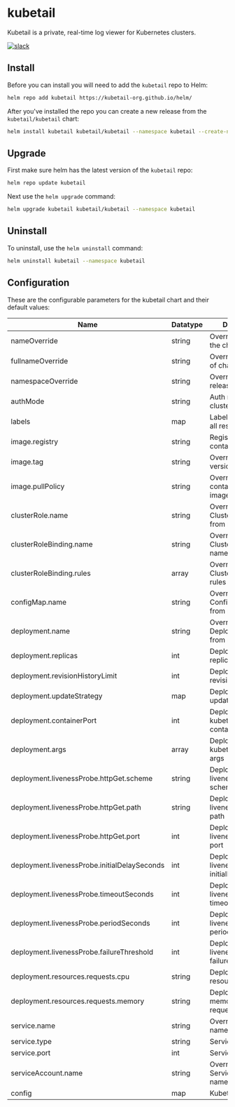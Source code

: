 # kubetail

Kubetail is a private, real-time log viewer for Kubernetes clusters.

[![slack](https://img.shields.io/badge/Slack-Join%20Our%20Community-364954?logo=slack&labelColor=4D1C51)](https://join.slack.com/t/kubetail/shared_invite/zt-2cq01cbm8-e1kbLT3EmcLPpHSeoFYm1w)

## Install

Before you can install you will need to add the `kubetail` repo to Helm:

```sh
helm repo add kubetail https://kubetail-org.github.io/helm/
```

After you've installed the repo you can create a new release from the `kubetail/kubetail` chart:

```sh
helm install kubetail kubetail/kubetail --namespace kubetail --create-namespace
```

## Upgrade

First make sure helm has the latest version of the `kubetail` repo:

```sh
helm repo update kubetail
```

Next use the `helm upgrade` command:

```sh
helm upgrade kubetail kubetail/kubetail --namespace kubetail
```

## Uninstall

To uninstall, use the `helm uninstall` command:

```sh
helm uninstall kubetail --namespace kubetail
```

## Configuration

These are the configurable parameters for the kubetail chart and their default values:

| Name                                         | Datatype | Description                                          | Default             |
| -------------------------------------------- | -------- | ---------------------------------------------------- | ------------------- |
| nameOverride                                 | string   | Override name of the chart                           |                     |
| fullnameOverride                             | string   | Override full name of chart+release                  |                     |
| namespaceOverride                            | string   | Override the release namespace                       |                     |
| authMode                                     | string   | Auth mode (token, cluster, local)                    | "cluster"           |
| labels                                       | map      | Labels to apply to all resources                     | {}                  |
| image.registry                               | string   | Registry to use for container image                  | "kubetail/kubetail" |
| image.tag                                    | string   | Override chart app version                           |                     |
| image.pullPolicy                             | string   | Override default container imagePullPolicy           |                     |
| clusterRole.name                             | string   | Override ClusterRole name from release               |                     |
| clusterRoleBinding.name                      | string   | Override ClusterRoleBinding name from release        |                     |
| clusterRoleBinding.rules                     | array    | Override ClusterRoleBinding rules                    | *See values.yaml*   |
| configMap.name                               | string   | Override ConfigMap name from release                 |                     |
| deployment.name                              | string   | Override Deployment name from release                |                     |
| deployment.replicas                          | int      | Deployment replicas                                  | 1                   |
| deployment.revisionHistoryLimit              | int      | Deployment revisionHistoryLimit                      | 10                  |
| deployment.updateStrategy                    | map      | Deployment updateStrategy                            |                     |
| deployment.containerPort                     | int      | Deployment kubetail container's containerPort        | 4000                |
| deployment.args                              | array    | Deployment kubetail container args                   | *See values.yaml*   |
| deployment.livenessProbe.httpGet.scheme      | string   | Deployment liveness probe http scheme                | HTTP                |
| deployment.livenessProbe.httpGet.path        | string   | Deployment liveness probe http path                  | "/healthz"          |
| deployment.livenessProbe.httpGet.port        | int      | Deployment liveness probe http port                  | 4000                |
| deployment.livenessProbe.initialDelaySeconds | int      | Deployment liveness probe initialDelaySeconds        | 30                  |
| deployment.livenessProbe.timeoutSeconds      | int      | Deployment liveness probe timeoutSeconds             | 30                  |
| deployment.livenessProbe.periodSeconds       | int      | Deployment liveness probe periodSeconds              | 10                  |
| deployment.livenessProbe.failureThreshold    | int      | Deployment liveness probe failureThreshold           | 3                   |
| deployment.resources.requests.cpu            | string   | Deployment cpu resource request                      | 100m                |
| deployment.resources.requests.memory         | string   | Deployment memory resource request                   | 100Mi               |
| service.name                                 | string   | Override Service name from release                   |                     |
| service.type                                 | string   | Service type                                         | ClusterIP           |
| service.port                                 | int      | Service port                                         | 4000                |
| serviceAccount.name                          | string   | Override ServiceAccount name from release            |                     |
| config                                       | map      | Kubetail app config                                  | *See values.yaml*   |
